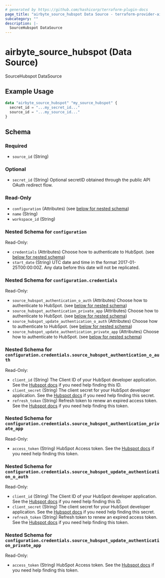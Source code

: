 ```yaml
---
# generated by https://github.com/hashicorp/terraform-plugin-docs
page_title: "airbyte_source_hubspot Data Source - terraform-provider-airbyte"
subcategory: ""
description: |-
  SourceHubspot DataSource
---
```


# airbyte_source_hubspot (Data Source)

SourceHubspot DataSource

## Example Usage

```terraform
data "airbyte_source_hubspot" "my_source_hubspot" {
  secret_id = "...my_secret_id..."
  source_id = "...my_source_id..."
}
```

<!-- schema generated by tfplugindocs -->
## Schema

### Required

- `source_id` (String)

### Optional

- `secret_id` (String) Optional secretID obtained through the public API OAuth redirect flow.

### Read-Only

- `configuration` (Attributes) (see [below for nested schema](#nestedatt--configuration))
- `name` (String)
- `workspace_id` (String)

<a id="nestedatt--configuration"></a>
### Nested Schema for `configuration`

Read-Only:

- `credentials` (Attributes) Choose how to authenticate to HubSpot. (see [below for nested schema](#nestedatt--configuration--credentials))
- `start_date` (String) UTC date and time in the format 2017-01-25T00:00:00Z. Any data before this date will not be replicated.

<a id="nestedatt--configuration--credentials"></a>
### Nested Schema for `configuration.credentials`

Read-Only:

- `source_hubspot_authentication_o_auth` (Attributes) Choose how to authenticate to HubSpot. (see [below for nested schema](#nestedatt--configuration--credentials--source_hubspot_authentication_o_auth))
- `source_hubspot_authentication_private_app` (Attributes) Choose how to authenticate to HubSpot. (see [below for nested schema](#nestedatt--configuration--credentials--source_hubspot_authentication_private_app))
- `source_hubspot_update_authentication_o_auth` (Attributes) Choose how to authenticate to HubSpot. (see [below for nested schema](#nestedatt--configuration--credentials--source_hubspot_update_authentication_o_auth))
- `source_hubspot_update_authentication_private_app` (Attributes) Choose how to authenticate to HubSpot. (see [below for nested schema](#nestedatt--configuration--credentials--source_hubspot_update_authentication_private_app))

<a id="nestedatt--configuration--credentials--source_hubspot_authentication_o_auth"></a>
### Nested Schema for `configuration.credentials.source_hubspot_authentication_o_auth`

Read-Only:

- `client_id` (String) The Client ID of your HubSpot developer application. See the <a href="https://legacydocs.hubspot.com/docs/methods/oauth2/oauth2-quickstart">Hubspot docs</a> if you need help finding this ID.
- `client_secret` (String) The client secret for your HubSpot developer application. See the <a href="https://legacydocs.hubspot.com/docs/methods/oauth2/oauth2-quickstart">Hubspot docs</a> if you need help finding this secret.
- `refresh_token` (String) Refresh token to renew an expired access token. See the <a href="https://legacydocs.hubspot.com/docs/methods/oauth2/oauth2-quickstart">Hubspot docs</a> if you need help finding this token.


<a id="nestedatt--configuration--credentials--source_hubspot_authentication_private_app"></a>
### Nested Schema for `configuration.credentials.source_hubspot_authentication_private_app`

Read-Only:

- `access_token` (String) HubSpot Access token. See the <a href="https://developers.hubspot.com/docs/api/private-apps">Hubspot docs</a> if you need help finding this token.


<a id="nestedatt--configuration--credentials--source_hubspot_update_authentication_o_auth"></a>
### Nested Schema for `configuration.credentials.source_hubspot_update_authentication_o_auth`

Read-Only:

- `client_id` (String) The Client ID of your HubSpot developer application. See the <a href="https://legacydocs.hubspot.com/docs/methods/oauth2/oauth2-quickstart">Hubspot docs</a> if you need help finding this ID.
- `client_secret` (String) The client secret for your HubSpot developer application. See the <a href="https://legacydocs.hubspot.com/docs/methods/oauth2/oauth2-quickstart">Hubspot docs</a> if you need help finding this secret.
- `refresh_token` (String) Refresh token to renew an expired access token. See the <a href="https://legacydocs.hubspot.com/docs/methods/oauth2/oauth2-quickstart">Hubspot docs</a> if you need help finding this token.


<a id="nestedatt--configuration--credentials--source_hubspot_update_authentication_private_app"></a>
### Nested Schema for `configuration.credentials.source_hubspot_update_authentication_private_app`

Read-Only:

- `access_token` (String) HubSpot Access token. See the <a href="https://developers.hubspot.com/docs/api/private-apps">Hubspot docs</a> if you need help finding this token.


